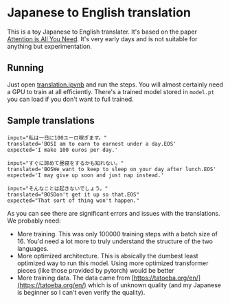 # Japanese to English translation

This  is a toy Japanese to English translater. It's based on the paper [Attention is All You Need](https://arxiv.org/abs/1706.03762). It's very early days and is not suitable for anything but experimentation.

## Running

Just open [translation.ipynb](translation.ipynb) and run the steps. You will almost certainly need a GPU to train at all efficiently. There's a trained model stored in `model.pt` you can load if you don't want to full trained.

## Sample translations

```
input="私は一日に100ユーロ稼ぎます。"
translated='BOSI am to earn to earnest under a day.EOS'
expected='I make 100 euros per day.'

input="すぐに諦めて昼寝をするかも知れない。"
translated='BOSWe want to keep to sleep on your day after lunch.EOS'
expected='I may give up soon and just nap instead.'

input="そんなことは起きないでしょう。"
translated="BOSDon't get it up so that.EOS"
expected="That sort of thing won't happen."
```
As you can see there are significant errors and issues with the translations. We probably need:

* More training. This was only 100000 training steps with a batch size of 16. You'd need a lot more to truly understand the structure of the two languages.
* More optimized architecture. This is absically the dumbest least optimized way to run this model. Using more optimized transformer pieces (like those provided by pytorch) would be better
* More training data. The data came from [https://tatoeba.org/en/](https://tatoeba.org/en/) which is of unknown quality (and my Japanese is beginner so I can't even verify the quality).
